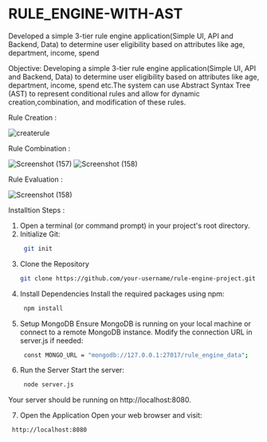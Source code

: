 # RULE_ENGINE-WITH-AST
Developed a simple 3-tier rule engine application(Simple UI, API and Backend, Data) to determine user eligibility based on attributes like age, department, income, spend

Objective:
Developing a simple 3-tier rule engine application(Simple UI, API and Backend, Data) to determine
user eligibility based on attributes like age, department, income, spend etc.The system can use
Abstract Syntax Tree (AST) to represent conditional rules and allow for dynamic
creation,combination, and modification of these rules.

Rule Creation : 

![createrule](https://github.com/user-attachments/assets/db029c5c-3294-4145-9593-11c373c6961a)

Rule Combination :

![Screenshot (157)](https://github.com/user-attachments/assets/b614fd73-ea90-43cf-9c5c-d7b6ffc60630)
![Screenshot (158)](https://github.com/user-attachments/assets/339a4908-f8b8-492e-9358-4bc0a33a39ec)

Rule Evaluation :

![Screenshot (158)](https://github.com/user-attachments/assets/615da047-8c0e-4025-a801-c9633fa48b8b)


Installtion Steps :

 1. Open a terminal (or command prompt) in your project's root directory.
 2. Initialize Git:
    ```bash
     git init
    
3. Clone the Repository
   ```bash
   git clone https://github.com/your-username/rule-engine-project.git
4. Install Dependencies Install the required packages using npm:
   ```bash
    npm install
5. Setup MongoDB Ensure MongoDB is running on your local machine or connect to a remote MongoDB instance. Modify the connection URL in server.js if needed:
   ```bash
    const MONGO_URL = "mongodb://127.0.0.1:27017/rule_engine_data";
6. Run the Server Start the server:
   ```bash
    node server.js
  Your server should be running on http://localhost:8080.
  
 7. Open the Application Open your web browser and visit:
  ```bash
   http://localhost:8080







